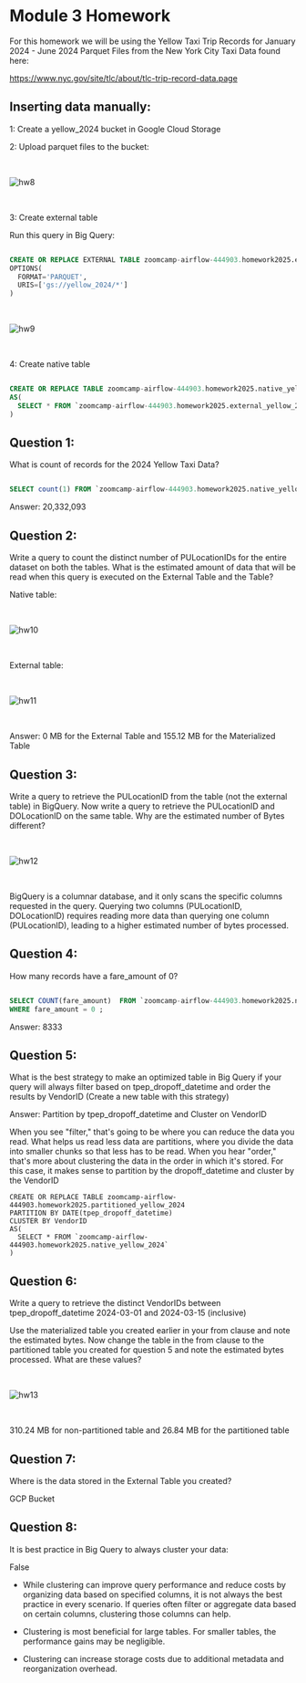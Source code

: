 # Module 3 Homework

For this homework we will be using the Yellow Taxi Trip Records for January 2024 - June 2024 Parquet Files from the New York City Taxi Data found here:

https://www.nyc.gov/site/tlc/about/tlc-trip-record-data.page

## Inserting data manually:

1: Create a yellow_2024 bucket in Google Cloud Storage

2: Upload parquet files to the bucket:

<br>

![hw8](images/hw8.jpg)

<br>

3: Create external table 

Run this query in Big Query:

```sql

CREATE OR REPLACE EXTERNAL TABLE zoomcamp-airflow-444903.homework2025.external_yellow_2024
OPTIONS(
  FORMAT='PARQUET',
  URIS=['gs://yellow_2024/*']
)

```

<br>

![hw9](images/hw9.jpg)

<br>

4: Create native table 

```sql

CREATE OR REPLACE TABLE zoomcamp-airflow-444903.homework2025.native_yellow_2024
AS(
  SELECT * FROM `zoomcamp-airflow-444903.homework2025.external_yellow_2024`
)

```

## Question 1:

What is count of records for the 2024 Yellow Taxi Data?

```sql

SELECT count(1) FROM `zoomcamp-airflow-444903.homework2025.native_yellow_2024` ;

```

Answer: 20,332,093


## Question 2:

Write a query to count the distinct number of PULocationIDs for the entire dataset on both the tables.
What is the estimated amount of data that will be read when this query is executed on the External Table and the Table?

Native table:

<br>

![hw10](images/hw10.jpg)

<br>

External table:

<br>

![hw11](images/hw11.jpg)

<br>

Answer: 0 MB for the External Table and 155.12 MB for the Materialized Table


## Question 3:

Write a query to retrieve the PULocationID from the table (not the external table) in BigQuery. Now write a query to retrieve the PULocationID and DOLocationID on the same table. Why are the estimated number of Bytes different?

<br>

![hw12](images/hw12.jpg)

<br>

BigQuery is a columnar database, and it only scans the specific columns requested in the query. Querying two columns (PULocationID, DOLocationID) requires reading more data than querying one column (PULocationID), leading to a higher estimated number of bytes processed.

## Question 4:

How many records have a fare_amount of 0?

```sql

SELECT COUNT(fare_amount)  FROM `zoomcamp-airflow-444903.homework2025.native_yellow_2024`
WHERE fare_amount = 0 ;
```

Answer: 8333

## Question 5:

What is the best strategy to make an optimized table in Big Query if your query will always filter based on tpep_dropoff_datetime and order the results by VendorID (Create a new table with this strategy)

Answer:  Partition by tpep_dropoff_datetime and Cluster on VendorID

When you see "filter," that's going to be where you can reduce the data you read. What helps us read less data are partitions, where you divide the data into smaller chunks so that less has to be read. When you hear "order," that's more about clustering the data in the order in which it's stored. For this case, it makes sense to partition by the dropoff_datetime and cluster by the VendorID

```
CREATE OR REPLACE TABLE zoomcamp-airflow-444903.homework2025.partitioned_yellow_2024
PARTITION BY DATE(tpep_dropoff_datetime)
CLUSTER BY VendorID
AS(
  SELECT * FROM `zoomcamp-airflow-444903.homework2025.native_yellow_2024`
)
```

## Question 6:

Write a query to retrieve the distinct VendorIDs between tpep_dropoff_datetime 2024-03-01 and 2024-03-15 (inclusive)

Use the materialized table you created earlier in your from clause and note the estimated bytes. Now change the table in the from clause to the partitioned table you created for question 5 and note the estimated bytes processed. What are these values?

<br>

![hw13](images/hw13.jpg)

<br>

310.24 MB for non-partitioned table and 26.84 MB for the partitioned table

## Question 7:

Where is the data stored in the External Table you created?

GCP Bucket

## Question 8:

It is best practice in Big Query to always cluster your data:

False


- While clustering can improve query performance and reduce costs by organizing data based on specified columns, it is not always the best practice in every scenario. If queries often filter or aggregate data based on certain columns, clustering those columns can help.

- Clustering is most beneficial for large tables. For smaller tables, the performance gains may be negligible.

- Clustering can increase storage costs due to additional metadata and reorganization overhead.